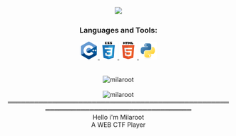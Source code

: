 <p align="center">
  <img src="https://github.com/Milaroot/Milaroot/blob/main/MILA.gif" />
  <br/>
</p>
<h3 align="center">Languages and Tools:</h3>
<p align="center"> 
  <a href="https://www.w3schools.com/cpp/" target="_blank"> 
    <img src="https://raw.githubusercontent.com/devicons/devicon/master/icons/cplusplus/cplusplus-original.svg" alt="cplusplus" width="40" height="40"/> 
  </a> 
  <a href="https://www.w3schools.com/css/" target="_blank"> 
    <img src="https://raw.githubusercontent.com/devicons/devicon/master/icons/css3/css3-original-wordmark.svg" alt="css3" width="40" height="40"/> 
  </a> 
  <a href="https://www.w3.org/html/" target="_blank"> 
  <img src="https://raw.githubusercontent.com/devicons/devicon/master/icons/html5/html5-original-wordmark.svg" alt="html5" width="40" height="40"/> 
  </a> 
  <a href="https://www.python.org" target="_blank"> 
    <img src="https://raw.githubusercontent.com/devicons/devicon/master/icons/python/python-original.svg" alt="python" width="40" height="40"/>
  </a></br>
  <br/><br/>
  <img src="https://github-readme-stats.vercel.app/api?username=milaroot&show_icons=true&locale=en&&theme=ocean_dark" alt="milaroot" />
  <br/>
  <br/>
  <img src="https://github-readme-stats.vercel.app/api/top-langs?username=milaroot&show_icons=true&locale=en&layout=compact&&theme=ocean_dark" alt="milaroot" /></br>
  <a>═══════════════════════════════════════════════════════════════════════════════════</a></br>
  <a>Hello i'm Milaroot</a></br>
  <a>A  WEB CTF Player</a>
</p>









